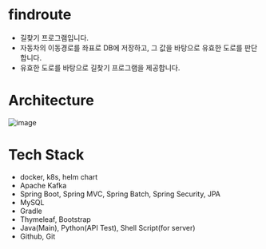 # findroute
- 길찾기 프로그램입니다.
- 자동차의 이동경로를 좌표로 DB에 저장하고, 그 값을 바탕으로 유효한 도로를 판단합니다.
- 유효한 도로를 바탕으로 길찾기 프로그램을 제공합니다. 


# Architecture
![image](https://user-images.githubusercontent.com/90125071/193595987-e0c1d1a8-6c05-4afc-b79a-764d6ec22d93.png)

# Tech Stack
- docker, k8s, helm chart
- Apache Kafka
- Spring Boot, Spring MVC, Spring Batch, Spring Security, JPA
- MySQL
- Gradle
- Thymeleaf, Bootstrap
- Java(Main), Python(API Test), Shell Script(for server)
- Github, Git
